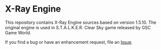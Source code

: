 X-Ray Engine
============

This repository contains X-Ray Engine sources based on version 1.5.10.
The original engine is used in S.T.A.L.K.E.R. Clear Sky game released by GSC Game World.

If you find a bug or have an enhancement request, file an [Issue](https://github.com/nitrocaster/xray/issues).
